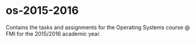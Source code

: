 # os-2015-2016
Contains the tasks and assignments for the Operating Systems course @ FMI for the 2015/2016 academic year.
